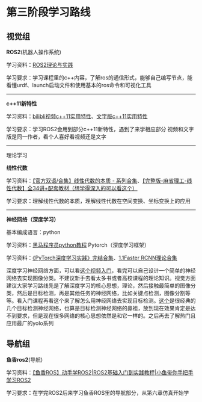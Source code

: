 # 第三阶段学习路线

## 视觉组

**ROS2**(机器⼈操作系统)

学习资料：[ROS2理论与实践](https://www.bilibili.com/video/BV1VB4y137ys)

学习要求：学习课程里的c++内容，了解ros的通信形式，能够自己编写节点，能看懂urdf、launch启动文件和使用基本的ros命令和可视化工具

---

**c++11新特性**

学习资料：[bilibli视频](https://www.bilibili.com/video/BV1bX4y1G7ks)[c++11实用特性](https://www.bilibili.com/video/BV1bX4y1G7ks)、[文字版c++11实用特性](https://subingwen.cn/cplusplus/)

学习要求：学习ROS2会用到部分c++11新特性，遇到了来学相应部分
视频和文字版是同一作者，看个人喜好看视频还是文字

---

理论学习

**线性代数**

学习资料：[【官方双语/合集】线性代数的本质 - 系列合集](https://www.bilibili.com/video/BV1ys411472E)、[【完整版-麻省理工-线性代数】全34讲+配套教材（想学得深入的可以看这个）](https://www.bilibili.com/video/BV1ix411f7Yp)

学习要求：理解线性代数的本质，理解线性代数在空间变换、坐标变换上的应用

---

**神经网络（深度学习）**

基本编成语言：python

学习资料：[黑马程序员python教程](https://www.bilibili.com/video/BV1qW4y1a7fU)
Pytorch（深度学习框架）

学习资料：[《PyTorch深度学习实践》完结合集](https://www.bilibili.com/video/BV1Y7411d7Ys)、[1.1Faster RCNN理论合集](https://www.bilibili.com/video/BV1af4y1m7iL)

深度学习神经网络方面，可以看[这个视频入门](https://www.bilibili.com/video/BV1Y7411d7Ys)，看完可以自己设计一个简单的神经网络去实现图像分类。不建议新手去看太多书或者高校课程的理论知识。视觉方面建议大家学习路线先是了解深度学习的核心思想，理论，然后接触最简单的图像分类，然后是目标检测，再是其他任务的神经网络，比如关键点检测，图像分割等等。看入门课程再看这个来了解怎么用神经网络去实现目标检测。[这个](https://www.bilibili.com/video/BV1af4y1m7iL)是很经典的几个目标检测神经网络，也算是目标检测神经网络的鼻祖，放到现在效果肯定是达不到要求，但是现在很多网络的核心思想依然是和它一样的。之后再去了解热门且应用最广的yolo系列

## 导航组

**鱼香ros2**(导航)

学习资料：[【鱼香ROS】动手学ROS2|ROS2基础入门到实践教程|小鱼带你手把手学习ROS2](https://www.bilibili.com/video/BV1gr4y1Q7j5/)

学习要求：在学完ROS2后来学习鱼香ROS里的导航部分，从第六章仿真开始学

